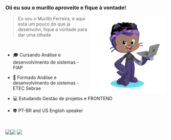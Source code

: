 ### Oii eu sou o murillo aproveite e fique à vontade!

<div>
    <img align="right" width="48%" alt="Octocat" src="https://github.com/mulliru/mulliru/blob/main/mulliru-octo.png" />
    <blockquote>
    Eu sou o Murillo Ferreira, e aqui está um pouco do que ja desenvolvi, fique a vontade para dar uma olhada
    </blockquote>
</div>

<br>

- 🎓 Cursando Análise e desenvolvimento de sistemas - FIAP
- 📘 Formado Análise e desenvolvimento de sistemas - ETEC Sebrae
- 💻 Estudando Gestão de projetos e FRONTEND 
- 👽 PT-BR and US English speaker


  <br>

<div> 
  <a href="https://www.linkedin.com/in/murillo-ferreira-38a938192/" target="_blank"><img src="https://img.shields.io/badge/-LinkedIn-%230077B5?style=for-the-badge&logo=linkedin&logoColor=white" target="_blank></a> 
  <a href = "mailto:murilloferreira348@gmail.com"><img src="https://img.shields.io/badge/-Gmail-%23333?style=for-the-badge&logo=gmail&logoColor=white" target="_blank"></a>
  <a href="[https://www.twitch.tv/rafaballerinii](https://www.twitch.tv/vivikkjk)" target="_blank"><img src="https://img.shields.io/badge/Twitch-9146FF?style=for-the-badge&logo=twitch&logoColor=white" target="_blank"></a> 
</div>
